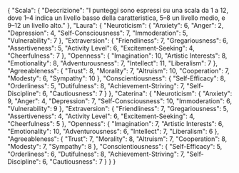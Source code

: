 {
  "Scala": {
    "Descrizione": "I punteggi sono espressi su una scala da 1 a 12, dove 1–4 indica un livello basso della caratteristica, 5–8 un livello medio, e 9–12 un livello alto."
  },
  "Laura": {
    "Neuroticism": {
      "Anxiety": 6,
      "Anger": 2,
      "Depression": 4,
      "Self-Consciousness": 7,
      "Immoderation": 5,
      "Vulnerability": 7
    },
    "Extraversion": {
      "Friendliness": 7,
      "Gregariousness": 6,
      "Assertiveness": 5,
      "Activity Level": 6,
      "Excitement-Seeking": 4,
      "Cheerfulness": 7
    },
    "Openness": {
      "Imagination": 10,
      "Artistic Interests": 8,
      "Emotionality": 8,
      "Adventurousness": 7,
      "Intellect": 11,
      "Liberalism": 7
    },
    "Agreeableness": {
      "Trust": 8,
      "Morality": 7,
      "Altruism": 10,
      "Cooperation": 7,
      "Modesty": 6,
      "Sympathy": 10
    },
    "Conscientiousness": {
      "Self-Efficacy": 8,
      "Orderliness": 5,
      "Dutifulness": 8,
      "Achievement-Striving": 7,
      "Self-Discipline": 6,
      "Cautiousness": 7
    }
  },
  "Caterina": {
    "Neuroticism": {
      "Anxiety": 9,
      "Anger": 4,
      "Depression": 7,
      "Self-Consciousness": 10,
      "Immoderation": 6,
      "Vulnerability": 9
    },
    "Extraversion": {
      "Friendliness": 7,
      "Gregariousness": 5,
      "Assertiveness": 4,
      "Activity Level": 6,
      "Excitement-Seeking": 4,
      "Cheerfulness": 5
    },
    "Openness": {
      "Imagination": 7,
      "Artistic Interests": 6,
      "Emotionality": 10,
      "Adventurousness": 6,
      "Intellect": 7,
      "Liberalism": 6
    },
    "Agreeableness": {
      "Trust": 7,
      "Morality": 8,
      "Altruism": 7,
      "Cooperation": 8,
      "Modesty": 7,
      "Sympathy": 8
    },
    "Conscientiousness": {
      "Self-Efficacy": 5,
      "Orderliness": 6,
      "Dutifulness": 8,
      "Achievement-Striving": 7,
      "Self-Discipline": 6,
      "Cautiousness": 7
    }
  }
}

